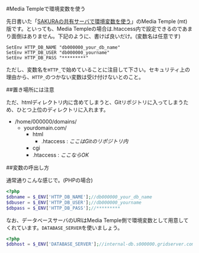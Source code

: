 #Media Templeで環境変数を使う

先日書いた「[SAKURAの共有サーバで環境変数を使う](http://qiita.com/items/e74cfee1af8ef16278a5)」のMedia Temple (mt) 版です。といっても、Media Templeの場合は.htaccess内で設定できるのであまり面倒はありません。下記のように、書けば良いだけ。(変数名は任意です)

```.htaccess
SetEnv HTTP_DB_NAME "db000000_your_db_name"
SetEnv HTTP_DB_USER "db000000_yourname"
SetEnv HTTP_DB_PASS "*********"
```

ただし、変数名を`HTTP_`で始めていることに注目して下さい。セキュリティ上の理由から、`HTTP_`のつかない変数は受け付けないとのこと。

##置き場所には注意

ただ、htmlディレクトリ内に含めてしまうと、Gitリポジトリに入ってしまうため、ひとつ上位のディレクトリに入れます。

* /home/000000/domains/
	* yourdomain.com/
		* html
			* .htaccess : *ここはGitのリポジトリ内*
		* cgi
		* .htaccess : *ここならOK*

##変数の呼出し方

通常通りこんな感じで。(PHPの場合)

```php
<?php
$dbname = $_ENV['HTTP_DB_NAME'];//db000000_your_db_name
$dbuser = $_ENV['HTTP_DB_USER'];//db000000_yourname
$dbpass = $_ENV['HTTP_DB_PASS'];//*********
```

なお、データベースサーバのURIはMedia Temple側で環境変数として用意してくれています。`DATABASE_SERVER`を使いましょう。

```php
<?php
$dbhost = $_ENV['DATABASE_SERVER'];//internal-db.s000000.gridserver.com
```

